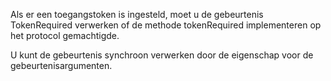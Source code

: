 Als er een toegangstoken is ingesteld, moet u de gebeurtenis TokenRequired verwerken of de methode tokenRequired implementeren op het protocol gemachtigde.

U kunt de gebeurtenis synchroon verwerken door de eigenschap voor de gebeurtenisargumenten.
